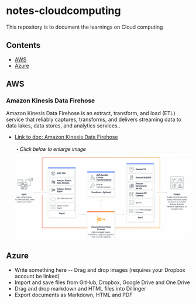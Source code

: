 # notes-cloudcomputing
This repository is to document the learnings on Cloud computing


## Contents
- [AWS](#AWS)
- [Azure](#Azure)

## AWS

### Amazon Kinesis Data Firehose
Amazon Kinesis Data Firehose is an extract, transform, and load (ETL) service that reliably captures, transforms, and delivers streaming data to data lakes, data stores, and analytics services..

- [Link to doc: Amazon Kinesis Data Firehose](https://docs.aws.amazon.com/firehose/latest/dev/what-is-this-service.html) 
   
     ・𝐶𝑙𝑖𝑐𝑘 𝑏𝑒𝑙𝑜𝑤 𝑡𝑜 𝑒𝑛𝑙𝑎𝑟𝑔𝑒 𝑖𝑚𝑎𝑔𝑒
 [![kinesisfirehose](images/AmznDataKinesisFirehose.PNG)](https://d1.awsstatic.com/pdp-how-it-works-assets/product-page-diagram_Amazon-KDF_HIW-V2-Updated-Diagram@2x.6e531854393eabf782f5a6d6d3b63f2e74de0db4.png)




## Azure

- Write something here
-- Drag and drop images (requires your Dropbox account be linked)
- Import and save files from GitHub, Dropbox, Google Drive and One Drive
- Drag and drop markdown and HTML files into Dillinger
- Export documents as Markdown, HTML and PDF
